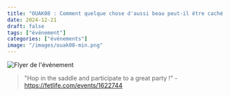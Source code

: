 ```yaml
---
title: "OUAK08 : Comment quelque chose d'aussi beau peut-il être caché dans quelque chose d'aussi effrayant ?"
date: 2024-12-21
draft: false
tags: ["événement"]
categories: ["événements"]
image: "/images/ouak08-min.png"
---
```

![Flyer de l'événement](/images/ouak08-min.png)

> "Hop in the saddle and participate to a great party !" - https://fetlife.com/events/1622744